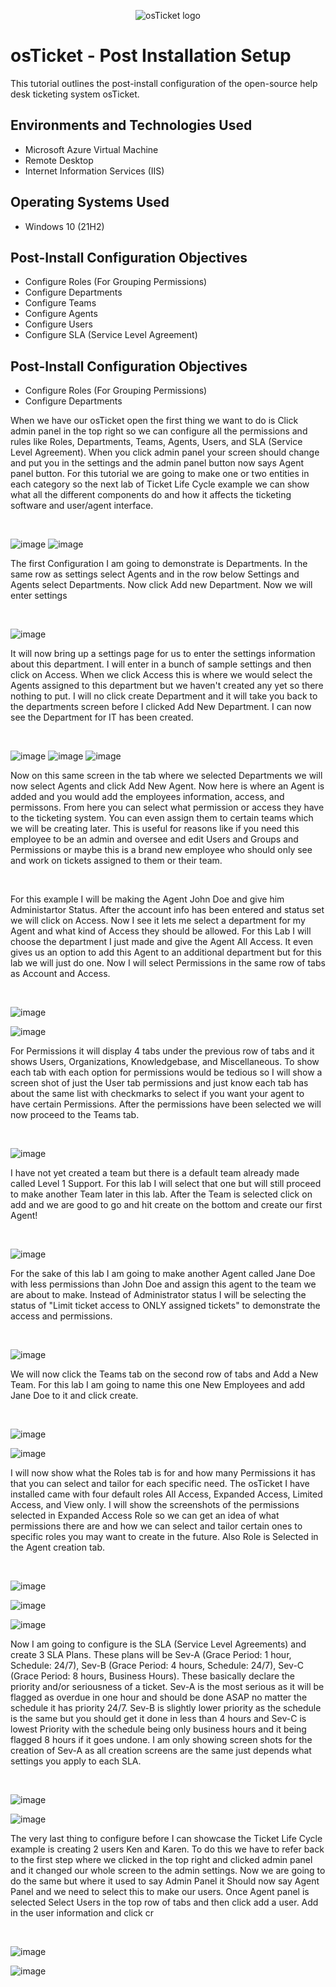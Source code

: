 <p align="center">
<img src="https://i.imgur.com/Clzj7Xs.png" alt="osTicket logo"/>
</p>
<h1>osTicket - Post Installation Setup</h1>
This tutorial outlines the post-install configuration of the open-source help desk ticketing system osTicket.<br />

<h2>Environments and Technologies Used</h2>

- Microsoft Azure Virtual Machine
- Remote Desktop
- Internet Information Services (IIS)

<h2>Operating Systems Used </h2>

- Windows 10</b> (21H2)
  
<h2>Post-Install Configuration Objectives </h2>

- Configure Roles (For Grouping Permissions)</b>
- Configure Departments
- Configure Teams
- Configure Agents
- Configure Users
- Configure SLA (Service Level Agreement)

<h2>Post-Install Configuration Objectives </h2>

- Configure Roles (For Grouping Permissions)
- Configure Departments
  

<p>
When we have our osTicket open the first thing we want to do is Click admin panel in the top right so we can configure all the permissions and rules like Roles, Departments, Teams, Agents, Users, and SLA (Service Level Agreement). When you click admin panel your screen should change and put you in the settings and the admin panel button now says Agent panel button. For this tutorial we are going to make one or two entities in each category so the next lab of Ticket Life Cycle example we can show what all the different components do and how it affects the ticketing software and user/agent interface.
</p>
<br />

![image](https://github.com/user-attachments/assets/991b8f89-4436-4c4a-8c08-337f6619b255)
![image](https://github.com/user-attachments/assets/9f321774-b577-4c08-9bd5-389252e49e7a)


</p>
<p>
The first Configuration I am going to demonstrate is Departments. In the same row as settings select Agents and in the row below Settings and Agents select Departments. Now click Add new Department. Now we will enter settings
</p>
<br />

![image](https://github.com/user-attachments/assets/5310143d-e0cc-4b95-a8b9-e090cc61eeed)

<p>
It will now bring up a settings page for us to enter the settings information about this department. I will enter in a bunch of sample settings and then click on Access. When we click Access this is where we would select the Agents assigned to this department but we haven't created any yet so there nothing to put. I will no click create Department and it will take you back to the departments screen before I clicked Add New Department. I can now see the Department for IT has been created.
</p>
<br />

![image](https://github.com/user-attachments/assets/c805ff52-3ed1-4c30-99ec-ebece189fc20)
![image](https://github.com/user-attachments/assets/43bfa9d5-21db-4999-b738-391e38cc51f4)
![image](https://github.com/user-attachments/assets/13061899-72aa-4998-9ebf-9f5588469f33)

<p>
Now on this same screen in the tab where we selected Departments we will now select Agents and click Add New Agent. Now here is where an Agent is added and you would add the employees information, access, and permissons. From here you can select what permission or access they have to the ticketing system. You can even assign them to certain teams which we will be creating later. This is useful for reasons like if you need this employee to be an admin and oversee and edit Users and Groups and Permissions or maybe this is a brand new employee who should only see and work on tickets assigned to them or their team.
</p>
<br />

<p>
For this example I will be making the Agent John Doe and give him Administartor Status. After the account info has been entered and status set we will click on Access. Now I see it lets me select a department for my Agent and what kind of Access they should be allowed. For this Lab I will choose the department I just made and give the Agent All Access. It even gives us an option to add this Agent to an additional department but for this lab we will just do one. Now I will select Permissions in the same row of tabs as Account and Access.
</p>
<br />

![image](https://github.com/user-attachments/assets/b4284514-a104-48fa-9e04-ad28107e2bbb)

![image](https://github.com/user-attachments/assets/83df74e5-7a18-4b00-9381-aa04001b9903)

<p>
For Permissions it will display 4 tabs under the previous row of tabs and it shows Users, Organizations, Knowledgebase, and Miscellaneous. To show each tab with each option for permissions would be tedious so I will show a screen shot of just the User tab permissions and just know each tab has about the same list with checkmarks to select if you want your agent to have certain Permissions. After the permissions have been selected we will now proceed to the Teams tab.
</p>
<br />

![image](https://github.com/user-attachments/assets/d514e7f1-da19-4128-a0a9-bdf7cf807fe4)

<p>
I have not yet created a team but there is a default team already made called Level 1 Support. For this lab I will select that one but will still proceed to make another Team later in this lab. After the Team is selected click on add and we are good to go and hit create on the bottom and create our first Agent!
</p>
<br />

![image](https://github.com/user-attachments/assets/1c5f0052-1962-45ec-bb27-844b87f40a5a)


<p>
For the sake of this lab I am going to make another Agent called Jane Doe with less permissions than John Doe and assign this agent to the team we are about to make. Instead of Administrator status I will be selecting the status of "Limit ticket access to ONLY assigned tickets" to demonstrate the access and permissions.
</p>
<br />

![image](https://github.com/user-attachments/assets/7eebd1a6-bf89-4c37-8b8e-23c901064151)



<p>
We will now click the Teams tab on the second row of tabs and Add a New Team. For this lab I am going to name this one New Employees and add Jane Doe to it and click create.
</p>
<br />

![image](https://github.com/user-attachments/assets/da79aabf-fc22-40f2-8fff-527f91199bdb)

![image](https://github.com/user-attachments/assets/f1471f7a-95d1-48e2-95b3-a3fcca7e9c1b)



<p>
I will now show what the Roles tab is for and how many Permissions it has that you can select and tailor for each specific need. The osTicket I have installed came with four default roles All Access, Expanded Access, Limited Access, and View only. I will show the screenshots of the permissions selected in Expanded Access Role so we can get an idea of what permissions there are and how we can select and tailor certain ones to specific roles you may want to create in the future. Also Role is Selected in the Agent creation tab.
</p>
<br />

![image](https://github.com/user-attachments/assets/ee055cc3-f12d-461f-8d2d-406a8aedb21c)

![image](https://github.com/user-attachments/assets/707db323-9128-4c8f-b137-5422d96fadc1)

![image](https://github.com/user-attachments/assets/3a54d7b8-94f9-49ee-9661-841b569f86b3)


<p>
Now I am going to configure is the SLA (Service Level Agreements) and create 3 SLA Plans. These plans will be Sev-A (Grace Period: 1 hour, Schedule: 24/7), Sev-B (Grace Period: 4 hours, Schedule: 24/7), Sev-C (Grace Period: 8 hours, Business Hours). These basically declare the priority and/or seriousness of a ticket. Sev-A is the most serious as it will be flagged as overdue in one hour and should be done ASAP no matter the schedule it has priority 24/7. Sev-B is slightly lower priority as the schedule is the same but you should get it done in less than 4 hours and Sev-C is lowest Priority with the schedule being only business hours and it being flagged 8 hours if it goes undone. I am only showing screen shots for the creation of Sev-A as all creation screens are the same just depends what settings you apply to each SLA.
</p>
<br />

![image](https://github.com/user-attachments/assets/d6eee27d-d0aa-4137-9d9c-527bccaec910)

![image](https://github.com/user-attachments/assets/23813581-40a1-4581-8224-4f1592d7b590)

<p>
The very last thing to configure before I can showcase the Ticket Life Cycle example is creating 2 users Ken and Karen. To do this we have to refer back to the first step where we clicked in the top right and clicked admin panel and it changed our whole screen to the admin settings. Now we are going to do the same but where it used to say Admin Panel it Should now say Agent Panel and we need to select this to make our users. Once Agent panel is selected Select Users in the top row of tabs and then click add a user. Add in the user information and click cr
</p>
<br /> 

![image](https://github.com/user-attachments/assets/31f7755f-8f55-46da-9e77-d6551e213b8b)

![image](https://github.com/user-attachments/assets/b1464bd7-91cf-4fe5-be17-350ab08063d2)

